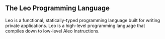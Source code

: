 ## The Leo Programming Language

Leo is a functional, statically-typed programming language built for writing private applications. Leo is a high-level programming language that compiles down to low-level Aleo Instructions.
